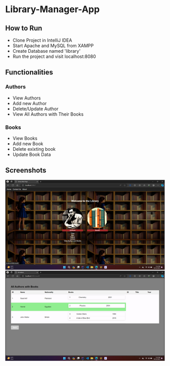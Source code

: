 # Library-Manager-App

## How to Run 
- Clone Project in IntelliJ IDEA
- Start Apache and MySQL from XAMPP
- Create Database named 'library'
- Run the project and visit localhost:8080

## Functionalities
### Authors
- View Authors
- Add new Author
- Delete/Update Author
- View All Authors with Their Books

### Books
- View Books
- Add new Book
- Delete exixting book
- Update Book Data

## Screenshots
![ Screenshot1: Home Page ](Screenshot.png)
![ Screenshot2: All Authors and Books ](Screenshot2.png)
